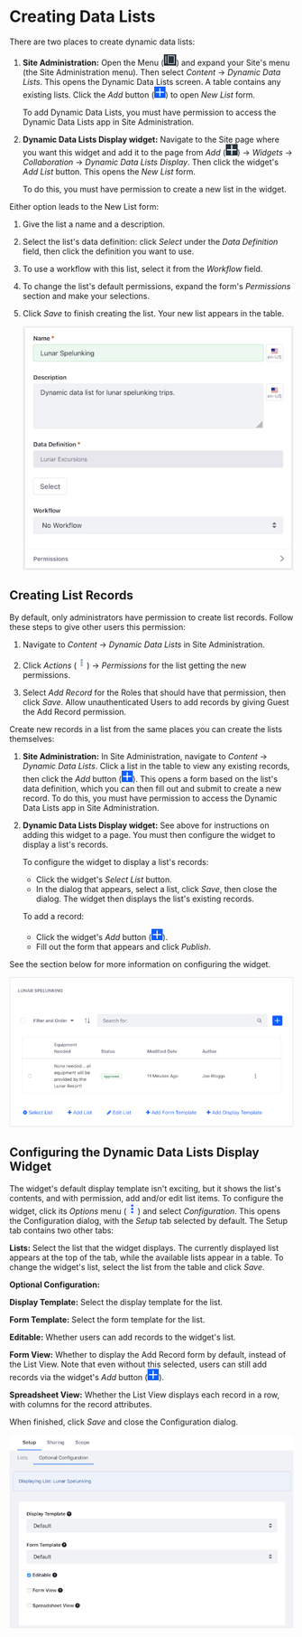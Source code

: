 # Creating Data Lists [](id=creating-data-lists)

There are two places to create dynamic data lists: 

1.  **Site Administration:** Open the Menu 
    (![Menu](../../../images/icon-menu.png)) 
    and expand your Site's menu (the Site Administration menu). Then select 
    *Content* &rarr; *Dynamic Data Lists*. This opens the Dynamic Data Lists 
    screen. A table contains any existing lists. Click the *Add* button 
    (![Add](../../../images/icon-add.png)) 
    to open *New List* form. 

    To add Dynamic Data Lists, you must have permission to access the Dynamic
    Data Lists app in Site Administration. 

2.  **Dynamic Data Lists Display widget:** Navigate to the Site page where you
    want this widget and add it to the page from *Add*
    (![Add](../../../images/icon-add-app.png)) &rarr; *Widgets* &rarr;
    *Collaboration* &rarr; *Dynamic Data Lists Display*. Then click the widget's
    *Add List* button. This opens the *New List* form. 

    To do this, you must have permission to create a new list in the widget. 

Either option leads to the New List form: 

1.  Give the list a name and a description. 

2.  Select the list's data definition: click *Select* under the *Data
    Definition* field, then click the definition you want to use. 

3.  To use a workflow with this list, select it from the *Workflow* field. 

4.  To change the list's default permissions, expand the form's *Permissions* 
    section and make your selections. 

5.  Click *Save* to finish creating the list. Your new list appears in the table. 

    ![Figure 1: The New List form.](../../../images/ddl-add-list.png)

## Creating List Records [](id=creating-list-records)

By default, only administrators have permission to create list records. Follow 
these steps to give other users this permission: 

1.  Navigate to *Content* &rarr; *Dynamic Data Lists* in Site Administration. 

2.  Click *Actions* 
    (![Actions](../../../images/icon-actions.png)) &rarr; *Permissions* for the
    list getting the new permissions.

3.  Select *Add Record* for the Roles that should have that permission, then
    click *Save*. Allow unauthenticated Users to add records by giving Guest the
    Add Record permission.

Create new records in a list from the same places you can create the lists
themselves: 

1.  **Site Administration:** In Site Administration, navigate to *Content* 
    &rarr; *Dynamic Data Lists*. Click a list in the table to view any existing 
    records, then click the *Add* button 
    (![Add](../../../images/icon-add.png)). 
    This opens a form based on the list's data definition, which you can then 
    fill out and submit to create a new record. To do this, you must have 
    permission to access the Dynamic Data Lists app in Site Administration. 

2.  **Dynamic Data Lists Display widget:** See above for instructions on adding 
    this widget to a page. You must then configure the widget to display a 
    list's records. 

    To configure the widget to display a list's records: 

    -   Click the widget's *Select List* button. 
    -   In the dialog that appears, select a list, click *Save*, then close the 
        dialog. The widget then displays the list's existing records. 

    To add a record: 

    -   Click the widget's *Add* button 
        (![Add](../../../images/icon-add.png)). 
    -   Fill out the form that appears and click *Publish*. 

See the section below for more information on configuring the widget. 

![Figure 2: Dynamic Data Lists Display widget.](../../../images/ddl-widget.png)

## Configuring the Dynamic Data Lists Display Widget [](id=configuring-the-dynamic-data-lists-display-widget)

The widget's default display template isn't exciting, but it shows the list's
contents, and with permission, add and/or edit list items. To configure the
widget, click its *Options* menu
(![Options](../../../images/icon-app-options.png)) and select *Configuration*.
This opens the Configuration dialog, with the *Setup* tab selected by default.
The Setup tab contains two other tabs: 

**Lists:** Select the list that the widget displays. The currently 
displayed list appears at the top of the tab, while the available lists 
appear in a table. To change the widget's list, select the list from the 
table and click *Save*. 

**Optional Configuration:** 

**Display Template:** Select the display template for the list.

**Form Template:** Select the form template for the list.

**Editable:** Whether users can add records to the widget's list. 

**Form View:** Whether to display the Add Record form by default, instead of
the List View. Note that even without this selected, users can still add
records via the widget's *Add* button
(![Add](../../../images/icon-add.png)). 

**Spreadsheet View:** Whether the List View displays each record in a row, with
columns for the record attributes. 

When finished, click *Save* and close the Configuration dialog. 

![Figure 3: The Dynamic Data Lists Display widget's optional configuration.](../../../images/ddl-widget-options.png)
